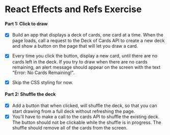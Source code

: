 # React Effects and Refs Exercise

#### Part 1: Click to draw
- [x] Build an app that displays a deck of cards, one card at a time. When the page loads, call a request to the Deck of Cards API to create a new deck and show a button on the page that will let you draw a card.

- [x] Every time you click the button, display a new card, until there are no cards left in the deck. If you try to draw when there are no cards remaining, an alert message should appear on the screen with the text "Error: No Cards Remaining!".

- [x] Skip the CSS styling for now.

#### Part 2: Shuffle the deck
- [x] Add a button that when clicked, will shuffle the deck, so that you can start drawing from a full deck without refreshing the page. 
- [x] You'll have to make a call to the cards API to shuffle the existing deck. The button should not be clickable while the shuffle is in progress. The shuffle should remove all of the cards from the screen.

